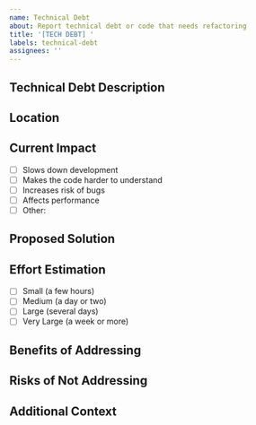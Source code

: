 ```yaml
---
name: Technical Debt
about: Report technical debt or code that needs refactoring
title: '[TECH DEBT] '
labels: technical-debt
assignees: ''
---
```


## Technical Debt Description
<!-- Describe the technical debt or code that needs refactoring -->

## Location
<!-- Where is this technical debt located? (files, components, etc.) -->

## Current Impact
<!-- How is this technical debt currently affecting the project? -->
- [ ] Slows down development
- [ ] Makes the code harder to understand
- [ ] Increases risk of bugs
- [ ] Affects performance
- [ ] Other: <!-- Please specify -->

## Proposed Solution
<!-- If you have ideas on how to address this technical debt, describe them here -->

## Effort Estimation
<!-- Estimate the effort required to address this technical debt -->
- [ ] Small (a few hours)
- [ ] Medium (a day or two)
- [ ] Large (several days)
- [ ] Very Large (a week or more)

## Benefits of Addressing
<!-- What benefits would come from addressing this technical debt? -->

## Risks of Not Addressing
<!-- What risks might arise if this technical debt is not addressed? -->

## Additional Context
<!-- Add any other context or screenshots about the technical debt here -->
